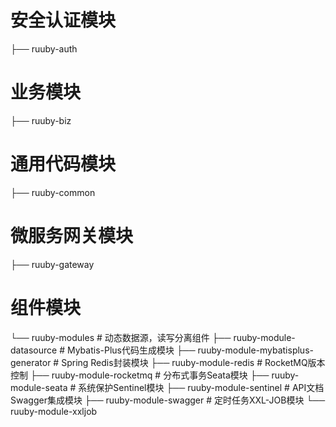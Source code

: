# 安全认证模块
├── ruuby-auth
# 业务模块
├── ruuby-biz
# 通用代码模块
├── ruuby-common
# 微服务网关模块
├── ruuby-gateway
# 组件模块
└── ruuby-modules
		# 动态数据源，读写分离组件
    ├── ruuby-module-datasource
    # Mybatis-Plus代码生成模块
    ├── ruuby-module-mybatisplus-generator
    # Spring Redis封装模块
    ├── ruuby-module-redis
    # RocketMQ版本控制
    ├── ruuby-module-rocketmq
    # 分布式事务Seata模块
    ├── ruuby-module-seata
    # 系统保护Sentinel模块
    ├── ruuby-module-sentinel
    # API文档Swagger集成模块
    ├── ruuby-module-swagger
    # 定时任务XXL-JOB模块
    └── ruuby-module-xxljob
